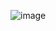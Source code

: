 

![image](https://user-images.githubusercontent.com/55249305/191540581-88ddb58d-bfd2-4b57-bb69-aa91c3fcc476.png)

